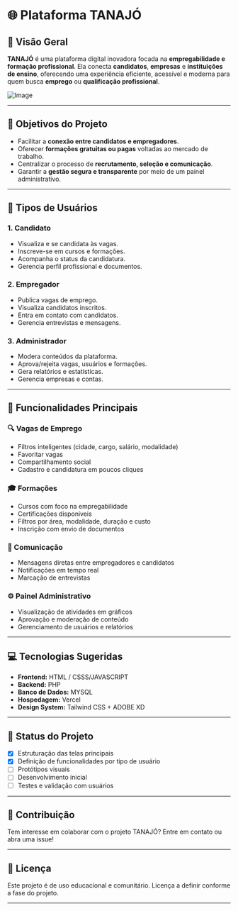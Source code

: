 # 🌐 Plataforma TANAJÓ

## 🧩 Visão Geral

**TANAJÓ** é uma plataforma digital inovadora focada na **empregabilidade e formação profissional**. Ela conecta **candidatos**, **empresas** e **instituições de ensino**, oferecendo uma experiência eficiente, acessível e moderna para quem busca **emprego** ou **qualificação profissional**.

![Image](https://github.com/user-attachments/assets/6db99248-7013-4684-a315-2b2ef68504d7)

---

## 🎯 Objetivos do Projeto

- Facilitar a **conexão entre candidatos e empregadores**.
- Oferecer **formações gratuitas ou pagas** voltadas ao mercado de trabalho.
- Centralizar o processo de **recrutamento, seleção e comunicação**.
- Garantir a **gestão segura e transparente** por meio de um painel administrativo.

---

## 👤 Tipos de Usuários

### 1. **Candidato**
- Visualiza e se candidata às vagas.
- Inscreve-se em cursos e formações.
- Acompanha o status da candidatura.
- Gerencia perfil profissional e documentos.

### 2. **Empregador**
- Publica vagas de emprego.
- Visualiza candidatos inscritos.
- Entra em contato com candidatos.
- Gerencia entrevistas e mensagens.

### 3. **Administrador**
- Modera conteúdos da plataforma.
- Aprova/rejeita vagas, usuários e formações.
- Gera relatórios e estatísticas.
- Gerencia empresas e contas.

---

## 📱 Funcionalidades Principais

### 🔍 Vagas de Emprego
- Filtros inteligentes (cidade, cargo, salário, modalidade)
- Favoritar vagas
- Compartilhamento social
- Cadastro e candidatura em poucos cliques

### 🎓 Formações
- Cursos com foco na empregabilidade
- Certificações disponíveis
- Filtros por área, modalidade, duração e custo
- Inscrição com envio de documentos

### 💬 Comunicação
- Mensagens diretas entre empregadores e candidatos
- Notificações em tempo real
- Marcação de entrevistas

### ⚙️ Painel Administrativo
- Visualização de atividades em gráficos
- Aprovação e moderação de conteúdo
- Gerenciamento de usuários e relatórios

---

## 💻 Tecnologias Sugeridas

- **Frontend:** HTML / CSSS/JAVASCRIPT
- **Backend:** PHP
- **Banco de Dados:** MYSQL
- **Hospedagem:** Vercel 
- **Design System:** Tailwind CSS + ADOBE XD

---

## 📌 Status do Projeto

- [x] Estruturação das telas principais
- [x] Definição de funcionalidades por tipo de usuário
- [ ] Protótipos visuais
- [ ] Desenvolvimento inicial
- [ ] Testes e validação com usuários

---

## 🤝 Contribuição

Tem interesse em colaborar com o projeto TANAJÓ?
Entre em contato ou abra uma issue!

---

## 📄 Licença

Este projeto é de uso educacional e comunitário. Licença a definir conforme a fase do projeto.

---

